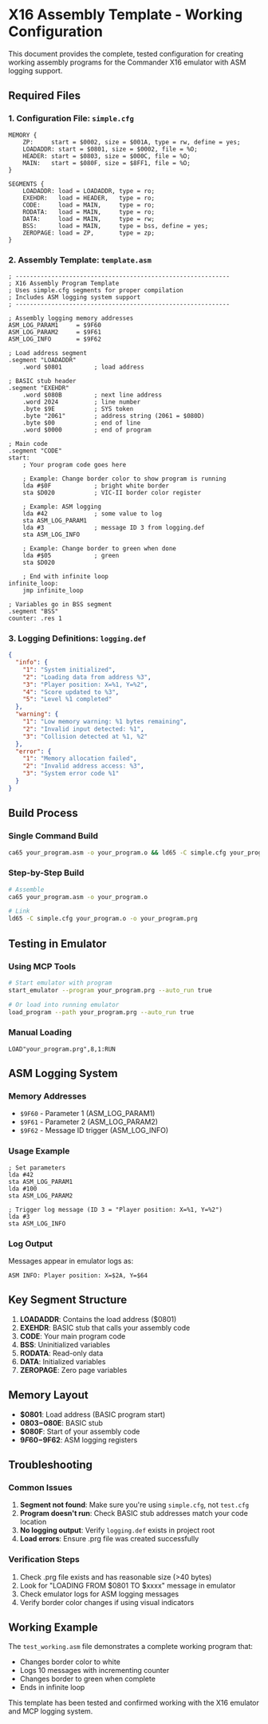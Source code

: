 # X16 Assembly Template - Working Configuration

This document provides the complete, tested configuration for creating working assembly programs for the Commander X16 emulator with ASM logging support.

## Required Files

### 1. Configuration File: `simple.cfg`

```
MEMORY {
    ZP:     start = $0002, size = $001A, type = rw, define = yes;
    LOADADDR: start = $0801, size = $0002, file = %O;
    HEADER: start = $0803, size = $000C, file = %O;
    MAIN:   start = $080F, size = $8FF1, file = %O;
}

SEGMENTS {
    LOADADDR: load = LOADADDR, type = ro;
    EXEHDR:   load = HEADER,   type = ro;
    CODE:     load = MAIN,     type = ro;
    RODATA:   load = MAIN,     type = ro;
    DATA:     load = MAIN,     type = rw;
    BSS:      load = MAIN,     type = bss, define = yes;
    ZEROPAGE: load = ZP,       type = zp;
}
```

### 2. Assembly Template: `template.asm`

```assembly
; ------------------------------------------------------------
; X16 Assembly Program Template
; Uses simple.cfg segments for proper compilation
; Includes ASM logging system support
; ------------------------------------------------------------

; Assembly logging memory addresses
ASM_LOG_PARAM1     = $9F60
ASM_LOG_PARAM2     = $9F61
ASM_LOG_INFO       = $9F62

; Load address segment
.segment "LOADADDR"
    .word $0801         ; load address

; BASIC stub header
.segment "EXEHDR"
    .word $080B         ; next line address
    .word 2024          ; line number
    .byte $9E           ; SYS token
    .byte "2061"        ; address string (2061 = $080D)
    .byte $00           ; end of line
    .word $0000         ; end of program

; Main code
.segment "CODE"
start:
    ; Your program code goes here
    
    ; Example: Change border color to show program is running
    lda #$0F            ; bright white border
    sta $D020           ; VIC-II border color register
    
    ; Example: ASM logging
    lda #42             ; some value to log
    sta ASM_LOG_PARAM1
    lda #3              ; message ID 3 from logging.def
    sta ASM_LOG_INFO
    
    ; Example: Change border to green when done
    lda #$05            ; green
    sta $D020
    
    ; End with infinite loop
infinite_loop:
    jmp infinite_loop

; Variables go in BSS segment
.segment "BSS"
counter: .res 1
```

### 3. Logging Definitions: `logging.def`

```json
{
  "info": {
    "1": "System initialized",
    "2": "Loading data from address %3",
    "3": "Player position: X=%1, Y=%2",
    "4": "Score updated to %3",
    "5": "Level %1 completed"
  },
  "warning": {
    "1": "Low memory warning: %1 bytes remaining",
    "2": "Invalid input detected: %1",
    "3": "Collision detected at %1, %2"
  },
  "error": {
    "1": "Memory allocation failed",
    "2": "Invalid address access: %3",
    "3": "System error code %1"
  }
}
```

## Build Process

### Single Command Build
```bash
ca65 your_program.asm -o your_program.o && ld65 -C simple.cfg your_program.o -o your_program.prg
```

### Step-by-Step Build
```bash
# Assemble
ca65 your_program.asm -o your_program.o

# Link
ld65 -C simple.cfg your_program.o -o your_program.prg
```

## Testing in Emulator

### Using MCP Tools
```bash
# Start emulator with program
start_emulator --program your_program.prg --auto_run true

# Or load into running emulator
load_program --path your_program.prg --auto_run true
```

### Manual Loading
```
LOAD"your_program.prg",8,1:RUN
```

## ASM Logging System

### Memory Addresses
- `$9F60` - Parameter 1 (ASM_LOG_PARAM1)
- `$9F61` - Parameter 2 (ASM_LOG_PARAM2)  
- `$9F62` - Message ID trigger (ASM_LOG_INFO)

### Usage Example
```assembly
; Set parameters
lda #42
sta ASM_LOG_PARAM1
lda #100
sta ASM_LOG_PARAM2

; Trigger log message (ID 3 = "Player position: X=%1, Y=%2")
lda #3
sta ASM_LOG_INFO
```

### Log Output
Messages appear in emulator logs as:
```
ASM INFO: Player position: X=$2A, Y=$64
```

## Key Segment Structure

1. **LOADADDR**: Contains the load address ($0801)
2. **EXEHDR**: BASIC stub that calls your assembly code
3. **CODE**: Your main program code
4. **BSS**: Uninitialized variables
5. **RODATA**: Read-only data
6. **DATA**: Initialized variables
7. **ZEROPAGE**: Zero page variables

## Memory Layout

- **$0801**: Load address (BASIC program start)
- **$0803-$080E**: BASIC stub
- **$080F**: Start of your assembly code
- **$9F60-$9F62**: ASM logging registers

## Troubleshooting

### Common Issues
1. **Segment not found**: Make sure you're using `simple.cfg`, not `test.cfg`
2. **Program doesn't run**: Check BASIC stub addresses match your code location
3. **No logging output**: Verify `logging.def` exists in project root
4. **Load errors**: Ensure .prg file was created successfully

### Verification Steps
1. Check .prg file exists and has reasonable size (>40 bytes)
2. Look for "LOADING FROM $0801 TO $xxxx" message in emulator
3. Check emulator logs for ASM logging messages
4. Verify border color changes if using visual indicators

## Working Example

The `test_working.asm` file demonstrates a complete working program that:
- Changes border color to white
- Logs 10 messages with incrementing counter
- Changes border to green when complete
- Ends in infinite loop

This template has been tested and confirmed working with the X16 emulator and MCP logging system.
